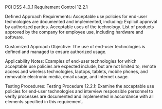 PCI DSS 4_0_1 Requirement Control 12.2.1

Defined Approach Requirements:
Acceptable use policies for end-user technologies are documented and implemented, including: Explicit approval by authorized parties. Acceptable uses of the technology. List of products approved by the company for employee use, including hardware and software.

Customized Approach Objective:
The use of end-user technologies is defined and managed to ensure authorized usage.

Applicability Notes:
Examples of end-user technologies for which acceptable use policies are expected include, but are not limited to, remote access and wireless technologies, laptops, tablets, mobile phones, and removable electronic media, email usage, and Internet usage.

Testing Procedures:
Testing Procedure 12.2.1: Examine the acceptable use policies for end-user technologies and interview responsible personnel to verify processes are documented and implemented in accordance with all elements specified in this requirement.